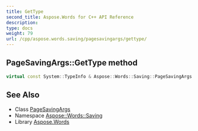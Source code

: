 ```yaml
---
title: GetType
second_title: Aspose.Words for C++ API Reference
description: 
type: docs
weight: 79
url: /cpp/aspose.words.saving/pagesavingargs/gettype/
---
```

## PageSavingArgs::GetType method




```cpp
virtual const System::TypeInfo & Aspose::Words::Saving::PageSavingArgs::GetType() const override
```

## See Also

* Class [PageSavingArgs](../)
* Namespace [Aspose::Words::Saving](../../)
* Library [Aspose.Words](../../../)
